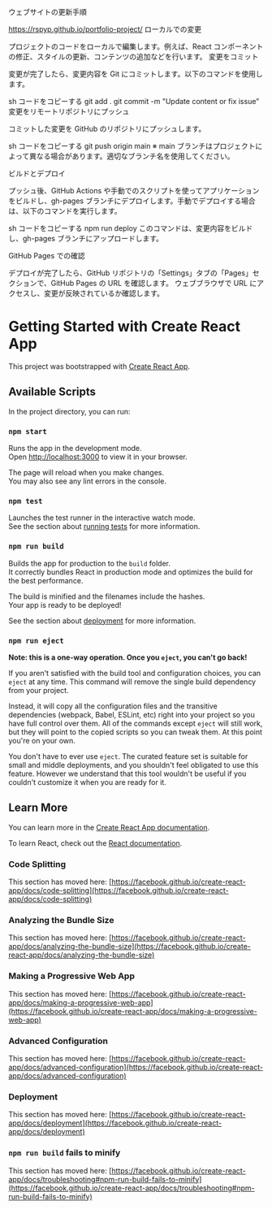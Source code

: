 ウェブサイトの更新手順

https://rspyp.github.io/portfolio-project/
ローカルでの変更

プロジェクトのコードをローカルで編集します。例えば、React コンポーネントの修正、スタイルの更新、コンテンツの追加などを行います。
変更をコミット

変更が完了したら、変更内容を Git にコミットします。以下のコマンドを使用します。

sh
コードをコピーする
git add .
git commit -m "Update content or fix issue"
変更をリモートリポジトリにプッシュ

コミットした変更を GitHub のリポジトリにプッシュします。

sh
コードをコピーする
git push origin main
※ main ブランチはプロジェクトによって異なる場合があります。適切なブランチ名を使用してください。

ビルドとデプロイ

プッシュ後、GitHub Actions や手動でのスクリプトを使ってアプリケーションをビルドし、gh-pages ブランチにデプロイします。手動でデプロイする場合は、以下のコマンドを実行します。

sh
コードをコピーする
npm run deploy
このコマンドは、変更内容をビルドし、gh-pages ブランチにアップロードします。

GitHub Pages での確認

デプロイが完了したら、GitHub リポジトリの「Settings」タブの「Pages」セクションで、GitHub Pages の URL を確認します。
ウェブブラウザで URL にアクセスし、変更が反映されているか確認します。

# Getting Started with Create React App

This project was bootstrapped with [Create React App](https://github.com/facebook/create-react-app).

## Available Scripts

In the project directory, you can run:

### `npm start`

Runs the app in the development mode.\
Open [http://localhost:3000](http://localhost:3000) to view it in your browser.

The page will reload when you make changes.\
You may also see any lint errors in the console.

### `npm test`

Launches the test runner in the interactive watch mode.\
See the section about [running tests](https://facebook.github.io/create-react-app/docs/running-tests) for more information.

### `npm run build`

Builds the app for production to the `build` folder.\
It correctly bundles React in production mode and optimizes the build for the best performance.

The build is minified and the filenames include the hashes.\
Your app is ready to be deployed!

See the section about [deployment](https://facebook.github.io/create-react-app/docs/deployment) for more information.

### `npm run eject`

**Note: this is a one-way operation. Once you `eject`, you can't go back!**

If you aren't satisfied with the build tool and configuration choices, you can `eject` at any time. This command will remove the single build dependency from your project.

Instead, it will copy all the configuration files and the transitive dependencies (webpack, Babel, ESLint, etc) right into your project so you have full control over them. All of the commands except `eject` will still work, but they will point to the copied scripts so you can tweak them. At this point you're on your own.

You don't have to ever use `eject`. The curated feature set is suitable for small and middle deployments, and you shouldn't feel obligated to use this feature. However we understand that this tool wouldn't be useful if you couldn't customize it when you are ready for it.

## Learn More

You can learn more in the [Create React App documentation](https://facebook.github.io/create-react-app/docs/getting-started).

To learn React, check out the [React documentation](https://reactjs.org/).

### Code Splitting

This section has moved here: [https://facebook.github.io/create-react-app/docs/code-splitting](https://facebook.github.io/create-react-app/docs/code-splitting)

### Analyzing the Bundle Size

This section has moved here: [https://facebook.github.io/create-react-app/docs/analyzing-the-bundle-size](https://facebook.github.io/create-react-app/docs/analyzing-the-bundle-size)

### Making a Progressive Web App

This section has moved here: [https://facebook.github.io/create-react-app/docs/making-a-progressive-web-app](https://facebook.github.io/create-react-app/docs/making-a-progressive-web-app)

### Advanced Configuration

This section has moved here: [https://facebook.github.io/create-react-app/docs/advanced-configuration](https://facebook.github.io/create-react-app/docs/advanced-configuration)

### Deployment

This section has moved here: [https://facebook.github.io/create-react-app/docs/deployment](https://facebook.github.io/create-react-app/docs/deployment)

### `npm run build` fails to minify

This section has moved here: [https://facebook.github.io/create-react-app/docs/troubleshooting#npm-run-build-fails-to-minify](https://facebook.github.io/create-react-app/docs/troubleshooting#npm-run-build-fails-to-minify)
